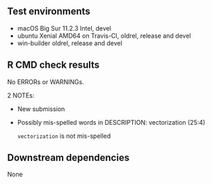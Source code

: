 ## Test environments
* macOS Big Sur 11.2.3 Intel, devel
* ubuntu Xenial AMD64 on Travis-CI, oldrel, release and devel
* win-builder oldrel, release and devel

## R CMD check results
No ERRORs or WARNINGs.

2 NOTEs: 

* New submission

* Possibly mis-spelled words in DESCRIPTION:
  vectorization (25:4)
  
  `vectorization` is not mis-spelled

## Downstream dependencies
None
